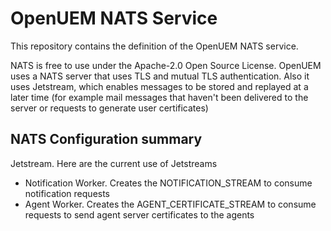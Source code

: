 # OpenUEM NATS Service

This repository contains the definition of the OpenUEM NATS service.

NATS is free to use under the Apache-2.0 Open Source License. OpenUEM uses a NATS server that uses TLS and mutual TLS authentication. Also it uses Jetstream, which enables messages to be stored and replayed at a later time (for example mail messages that haven't been delivered to the server or requests to generate user certificates)

## NATS Configuration summary

Jetstream. Here are the current use of Jetstreams

- Notification Worker. Creates the NOTIFICATION_STREAM to consume notification requests
- Agent Worker. Creates the AGENT_CERTIFICATE_STREAM to consume requests to send agent server certificates to the agents
